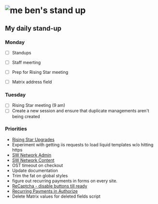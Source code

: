 # ![me](https://avatars2.githubusercontent.com/u/5232044?s=50&v=4) ben's stand up

## My daily stand-up

### Monday

- [ ] Standups
- [ ] Staff meerting
- [ ] Prep for Rising Star meeting
- [ ] Matrix address field


### Tuesday

- [ ] Rising Star meeting (9 am)
- [ ] Create a new session and ensure that duplicate managements aren't being created

### Priorities 
    
- [Rising Star Upgrades](https://app.clickup.com/8537154/v/l/f/27554943?pr=12707202)
- Experiment with getting iis requests to load liquid templates w/o hitting https
- [SW Network Admin](https://app.clickup.com/8537154/v/l/li/54890360?pr=12760709)
- [SW Network Content](https://app.clickup.com/8537154/v/l/li/54892353?pr=12760709)
- OST timeout on checkout
- Update documentation
- Trim the fat on global styles
- figure out recurring payments in forms on every site.
- [ReCaptcha - disable buttons till ready](https://projects.madebyspeak.com/#/tasks/17598281)
- [Recurring Payments in Authorize](https://projects.madebyspeak.com/#/tasks/16411534)
- Delete Matrix values for deleted fields script
